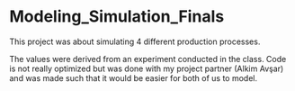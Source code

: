 # Modeling_Simulation_Finals

This project was about simulating 4 different production processes.

The values were derived from an experiment conducted in the class.
Code is not really optimized but was done with my project partner (Alkim Avşar)
and was made such that it would be easier for both of us to model.
